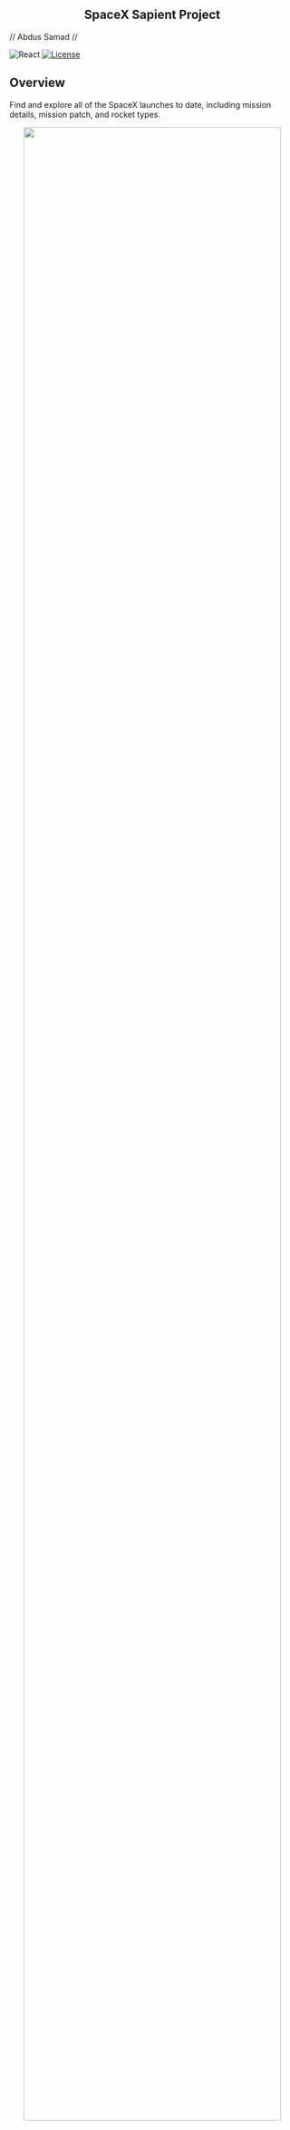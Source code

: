 <h2 align="center">SpaceX Sapient Project</h2>

// Abdus Samad //

![React](https://img.shields.io/badge/react.js-16.3.2-brightgreen.svg)
[![License](https://img.shields.io/badge/license-MIT-blue.svg)](https://opensource.org/licenses/MIT)

## Overview
Find and explore all of the SpaceX launches to date, including mission details, mission patch, and rocket types.

<p align="center"><img width=95% src="https://lh6.googleusercontent.com/V89XOZPCr1ltFinowOo_dg4SPxHBOVbTeFmlqvCtELbziviR7-ucSDSvz2IlaeqH278N48jrNUAW1tu8LMrP=w2880-h1370-rw"></p>

## Fetch request
This app populates state with data from the SpaceX API through this fetch request in App.js

```javascript
componentDidMount() {
  fetch('https://api.spacexdata.com/v3/launches?limit=100')
  .then(x => x.json())
  .then((launchData) => {
    this.setState({
          launches: launchData,
          filteredCustomers: launchData,
          filteredRockets: launchData
      });
  })
}
```
<br>

## Install
This app requires React and NPM Pacakegs React.  

<br>

https://www.npmjs.com/package/react  

https://www.npmjs.com/package/react-dom  

<br>

After installing dependencies, run a SpaceX-sapient local server. From the app directory...
```javascript
npm start
```

<br>

## Search
Using the 'Search Missions' bar, type a name to search by mission name.
<p align="center"><img width=95% src="https://drive.google.com/uc?id=1M2n8N8uxu58JvCoso3pKxfg4-rr87XD9"></p>

<br>

## Mission Details
Click on the mission patch to display launch details.
<p align="center"><img width=95% src="https://drive.google.com/uc?id=1RSgLJRbI6IRsOiaf_wrE4tNMzG7h13B4"></p>

<br>

## Sort Launch and Land successful missions
Filter out unsuccessful missions with the switch under the search bar.
<p align="center"><img width=95% src="https://drive.google.com/file/d/1wPAz3RP32cKPfoy4bCRiYQFfQE_XkoQw/view?usp=sharing"></p>

The below function handles this filter.
```javascript
  handleCheckForLandings = () => {
    fetch('https://api.spacexdata.com/v3/launches?limit=100&land_success=true&launch_success=true')
    .then(x => x.json())
    .then((landData) => {
      this.setState({
        launches : landData,
        filteredCustomers: landData,
        filteredRockets: landData,
        successfulAndLand: !this.state.successfulAndLand,
        });
    });
}
```

<br>

## Filter Land successful missions
Filter out Land successful missions.
<p align="center"><img width=95% src="https://drive.google.com/file/d/1L-FPdBCcLj8zPRVY0vM0gG6IYY8q_6qj/view?usp=sharing"></p>

The below function handles this filter.
```javascript
  handleCheck = () => {
    fetch('https://api.spacexdata.com/v3/launches?limit=100&land_success=true')
    .then(x => x.json())
    .then((landData) => {
      this.setState({
        launches : landData,
        filteredCustomers: landData,
        filteredRockets: landData,
        successfulOnly: !this.state.successfulOnly
      });
    });
  }
```

<br>

## Acknowledgements
SpaceX open and free API  

https://api.spacexdata.com/v3/launches?limit=100

<br>

## License
MIT

<br>
